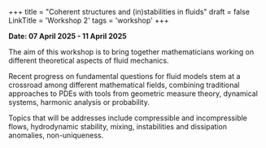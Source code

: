 +++
title = "Coherent structures and (in)stabilities in fluids"
draft = false
LinkTitle = 'Workshop 2'
tags = 'workshop'
+++



**Date: 07 April 2025 - 11 April 2025**

The aim of this workshop is to bring together mathematicians working on different theoretical aspects of fluid mechanics. 

Recent progress on fundamental questions for fluid models stem at a crossroad among different mathematical fields, combining traditional approaches to PDEs with tools from geometric measure theory, dynamical systems, harmonic analysis or probability.

Topics that will be addresses include compressible and incompressible flows, hydrodynamic stability, mixing, instabilities and dissipation anomalies, non-uniqueness.
